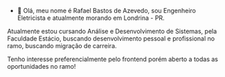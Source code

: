 - 👋 Olá, meu nome é Rafael Bastos de Azevedo, sou Engenheiro Eletricista e atualmente morando em Londrina - PR.

Atualmente estou cursando Análise e Desenvolvimento de Sistemas, pela Faculdade Estácio, buscando desenvolvimento pessoal e profissional no ramo, buscando migração de carreira.

Tenho interesse preferencialmente pelo frontend porém aberto a todas as oportunidades no ramo! 

<!---
azevedo93rafael/azevedo93rafael is a ✨ special ✨ repository because its `README.md` (this file) appears on your GitHub profile.
You can click the Preview link to take a look at your changes.
--->
